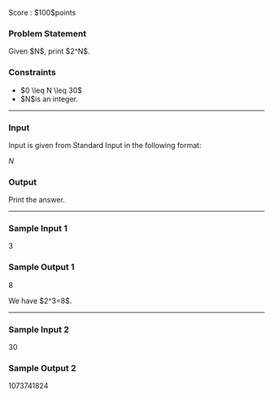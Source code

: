 
<div>

<span>

<span>

<p>
Score : $100$points
</p>

<div>

<section>

### **Problem Statement**

<p>
Given $N$, print $2^N$.
</p>

</section>

</div>

<div>

<section>

### **Constraints**

<ul>

<li>
$0 \leq N \leq 30$
</li>

<li>
$N$is an integer.
</li>

</ul>

</section>

</div>

---

<div>

<div>

<section>

### **Input**

<p>
Input is given from Standard Input in the following format:
</p>

<div>

$N$
</div>

</section>

</div>

<div>

<section>

### **Output**

<p>
Print the answer.  
</p>

</section>

</div>

</div>

---

<div>

<section>

### **Sample Input 1**

<div>

3

</div>

</section>

</div>

<div>

<section>

### **Sample Output 1**

<div>

8

</div>

<p>
We have $2^3=8$.
</p>

</section>

</div>

---

<div>

<section>

### **Sample Input 2**

<div>

30

</div>

</section>

</div>

<div>

<section>

### **Sample Output 2**

<div>

1073741824

</div>

</section>

</div>

</span>

</span>

</div>
